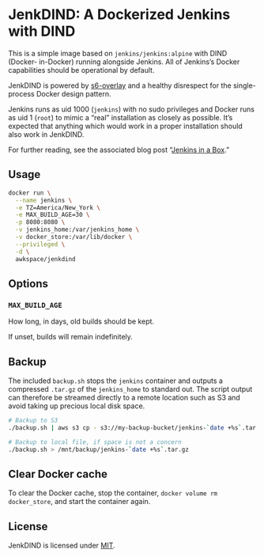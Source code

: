 # JenkDIND: A Dockerized Jenkins with DIND

This is a simple image based on `jenkins/jenkins:alpine` with DIND (Docker-
in-Docker) running alongside Jenkins. All of Jenkins’s Docker capabilities
should be operational by default.

JenkDIND is powered by
[s6-overlay](https://github.com/just-containers/s6-overlay) and a healthy
disrespect for the single-process Docker design pattern.

Jenkins runs as uid 1000 (`jenkins`) with no sudo privileges and Docker runs as
uid 1 (`root`) to mimic a “real” installation as closely as possible. It’s
expected that anything which would work in a proper installation should also
work in JenkDIND.

For further reading, see the associated blog post “[Jenkins in a
Box](https://awk.space/blog/jenkins-in-a-box).”

## Usage

``` sh
docker run \
  --name jenkins \
  -e TZ=America/New_York \
  -e MAX_BUILD_AGE=30 \
  -p 8080:8080 \
  -v jenkins_home:/var/jenkins_home \
  -v docker_store:/var/lib/docker \
  --privileged \
  -d \
  awkspace/jenkdind
```

## Options

### `MAX_BUILD_AGE`

How long, in days, old builds should be kept.

If unset, builds will remain indefinitely.

## Backup

The included `backup.sh` stops the `jenkins` container and outputs a compressed
`.tar.gz` of the `jenkins_home` to standard out. The script output can therefore
be streamed directly to a remote location such as S3 and avoid taking up
precious local disk space.

``` sh
# Backup to S3
./backup.sh | aws s3 cp - s3://my-backup-bucket/jenkins-`date +%s`.tar.gz

# Backup to local file, if space is not a concern
./backup.sh > /mnt/backup/jenkins-`date +%s`.tar.gz
```

## Clear Docker cache

To clear the Docker cache, stop the container, `docker volume rm docker_store`,
and start the container again.

## License

JenkDIND is licensed under [MIT](LICENSE).
